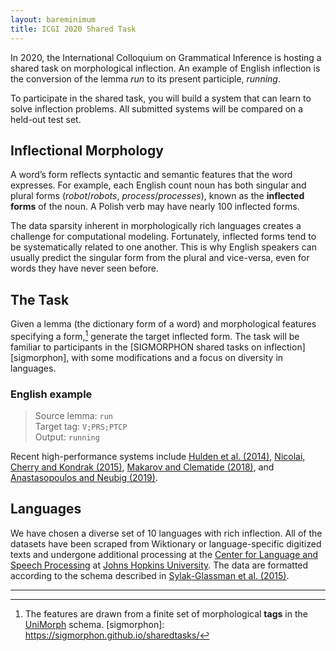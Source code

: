 ```yaml
---
layout: bareminimum
title: ICGI 2020 Shared Task
---
```


In 2020, the International Colloquium on Grammatical Inference is hosting a shared task on morphological inflection.
An example of English inflection is the conversion of the lemma *run* to its present participle, *running*.

To participate in the shared task, you will build a system that can learn to solve inflection problems.
All submitted systems will be compared on a held-out test set.

## Inflectional Morphology
A word’s form reflects syntactic and semantic features that the word expresses.
For example, each English count noun has both singular and plural forms (*robot*/*robots*, *process*/*processes*), known as the **inflected forms** of the noun.
A Polish verb may have nearly 100 inflected forms.

The data sparsity inherent in morphologically rich languages creates a challenge for computational modeling.
Fortunately, inflected forms tend to be systematically related to one another.
This is why English speakers can usually predict the singular form from the plural and vice-versa, even for words they have never seen before.

## The Task
Given a lemma (the dictionary form of a word) and morphological features specifying a form,[^unimorph] generate the target inflected form. The task will be familiar to participants in the [SIGMORPHON shared tasks on inflection][sigmorphon], with some modifications and a focus on diversity in languages.

### English example

> Source lemma: `run`  
> Target tag: `V;PRS;PTCP`  
> Output: `running`  

Recent high-performance systems include 
 [Hulden et al. (2014)](https://www.aclweb.org/anthology/E14-1060/), 
 [Nicolai, Cherry and Kondrak (2015)](https://www.aclweb.org/anthology/N15-1093/), 
 [Makarov and Clematide (2018)](https://www.aclweb.org/anthology/K18-3008/), and
 [Anastasopoulos and Neubig (2019)](https://www.aclweb.org/anthology/D19-1091/).

## Languages

We have chosen a diverse set of 10 languages with rich inflection.
All of the datasets have been scraped from Wiktionary or language-specific digitized texts and undergone additional processing 
 at the [Center for Language and Speech Processing](http://www.clsp.jhu.edu/) 
 at [Johns Hopkins University](https://www.jhu.edu/).
The data are formatted according to the schema described in [Sylak-Glassman et al. (2015)](https://www.aclweb.org/anthology/P15-2111/).

---

[^unimorph]: The features are drawn from a finite set of morphological **tags** in the [UniMorph](https://unimorph.github.io) schema.
[sigmorphon]: https://sigmorphon.github.io/sharedtasks/
